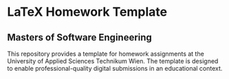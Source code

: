 # LaTeX Homework Template
## Masters of Software Engineering

This repository provides a template for homework assignments at the University of Applied Sciences Technikum Wien. The template is designed to enable professional-quality digital submissions in an educational context.
